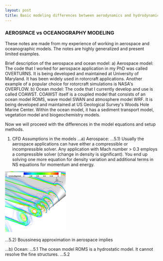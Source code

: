 ```yaml
---
layout: post
title: Basic modeling differences between aerodynamics and hydrodynamics
---
```


### AEROSPACE vs OCEANOGRAPHY MODELING

These notes are made from my experience of working in aerospace and oceanographic models.
The notes are highly generalized and present limited examples.

Brief description of the aerospace and ocean model:
a) Aerospace model:
The code that I worked for aerospace application in my PhD was called OVERTURNS.
It is being developed and maintained at University of Maryland. It has been widely used in rotorcraft
applications. Another example of a popular choice for rotorcraft simulations is NASA's OVERFLOW.
b) Ocean model:
The code that I currently develop and use is called COAWST. COAWST itself is a coupled model that consists of an ocean model
ROMS, wave model SWAN and atmosphere model WRF. It is being developed and maintained at US Geological Survey's Woods Hole Marine Center. Within the ocean model, it has a sediment transport model, vegetation model and biogeochemistry models.


Now we will proceed with the differences in the model equations and setup methods. 
1. CFD Assumptions in the models
...a) Aerospace:
...5.1) Usually the aerospace applications can have either a compressible or incompressible solver.
Any application with Mach number > 0.3 employs a compressible solver (change in density is significant).
You end up solving one more equation for density variation and additional
terms in NS equations for momentum and energy.

<img src="rect_tipvortex.png" width="200" height="200" />

...5.2) Boussinesq approximation in aerospace implies

...b) Ocean:
...5.1 The ocean model ROMS is a hydrostatic model. It cannot resolve the fine structures.
...5.2

